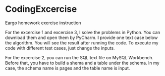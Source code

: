 # CodingExcercise
Eargo homework exercise instruction

For the excercise 1 and excercise 3, I solve the problems in Python. You can download them and open them by PyCharm. I provide one text case below the algorithm. You will see the result after running the code. To execute my code with different test cases, just change the inputs.

For the excercise 2, you can run the SQL text file on MySQL Workbench. Before that, you have to build a shema and a table under the schema. In my case, the schema name is pages and the table name is input.
